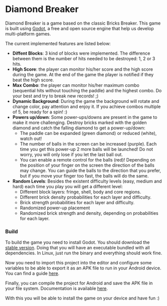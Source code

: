 # Diamond Breaker

Diamond Breaker is a game based on the classic Bricks Breaker. This game is
built using [Godot](https://godotengine.org/), a free and open source engine
that help us develop multi-platform games. 

The current implemented features are listed below:

- **Diffent Blocks**: 3 kind of blocks were implemented. The difference between
them is the number of hits needed to be destroyed: 1, 2 or 3 hits.
- **High Score**: the player can monitor his/her score and the high score
during the game. At the end of the game the player is notified if they beat 
the high score.
- **Max Combo**: the player can monitor his/her maximum combo (sequential hits
without touching the paddle) and the highest combo. Do your best and try to
break new records! ;)
- **Dynamic Background**: During the game the background will rotate and change
color, pay attention and enjoy it. If you achieve combos multiple of 5,
be ready for a spin! :)
- **Powers up/down**: Some power-ups/downs are present in the game to make it
more challenging. Destroy bricks marked with the golden diamond and catch
the falling diamond to get a power-up/down:
  - The paddle can be expanded (green diamond) or reduced (white), watch out!
  - The number of balls in the screen can be increased (purple). Each time you get
  this power-up 2 more balls will be launched! Do not worry, you will only lose
  if you let the last ball out.
  - You can enable a remote control for the balls (red)! Depending on the
  position of your finger on the screen the direction of the balls may
  change. You can guide the balls to the direction that you prefer, but if you
  move your finger too fast, the balls will do the same.
- **Random Levels**: Besides the existent difficulty levels (easy, medium and hard) each
time you play you will get a different level:
  - Different block layers: fringe, shell, body and core regions.
  - Different brick density probabilities for each layer and difficulty.
  - Brick strength probabilities for each layer and difficulty.
  - Randomized power-up placement
  - Randomized brick strength and density, depending on probabilities for each layer.

### Build

To build the game you need to install Godot. You should download the
[stable version](https://godotengine.org/download). Doing that you will have an
executable bundled with all dependencies. In Linux, just run
the binary and everything should work fine.

Now you need to import this project into the editor and configure some
variables to be able to export it as an APK file to run in your Android device. You
can find a guide
[here](http://docs.godotengine.org/en/stable/learning/workflow/export/exporting_for_android.html).

Finally, you can compile the project for Android and save the APK file in your
file system. Documentation is available
[here](http://docs.godotengine.org/en/stable/development/compiling/compiling_for_android.html).

With this you will be able to install the game on your device and have fun :)
